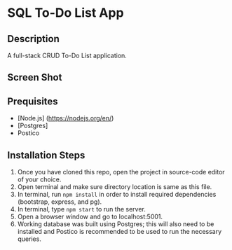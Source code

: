 # SQL To-Do List App

## Description
A full-stack CRUD To-Do List application.


## Screen Shot


## Prequisites
- [Node.js] (https://nodejs.org/en/)
- [Postgres]
- Postico

## Installation Steps
1. Once you have cloned this repo, open the project in source-code editor of your choice.
2. Open terminal and make sure directory location is same as this file.
3. In terminal, run `npm install` in order to install required dependencies (bootstrap, express, and pg).
4. In terminal, type `npm start` to run the server.
5. Open a browser window and go to localhost:5001.
6. Working database was built using Postgres; this will also need to be installed and Postico is recommended 
to be used to run the necessary queries.
